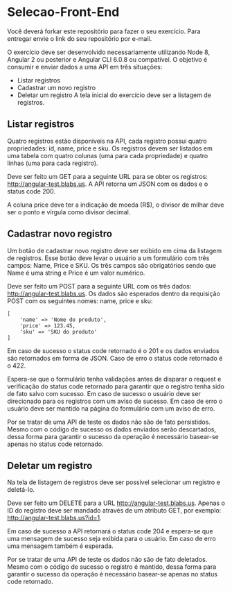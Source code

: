 # Selecao-Front-End

Você deverá forkar este repositório para fazer o seu exercício. Para entregar envie o link do seu repositório por e-mail.

O exercício deve ser desenvolvido necessariamente utilizando Node 8, Angular 2 ou posterior e Angular CLI 6.0.8 ou compatível. O objetivo é consumir e enviar dados a uma API em três situações:
- Listar registros
- Cadastrar um novo registro
- Deletar um registro
A tela inicial do exercício deve ser a listagem de registros.

## Listar registros

Quatro registros estão disponíveis na API, cada registro possui quatro propriedades: id, name, price e sku. Os registros devem ser listados em uma tabela com quatro colunas (uma para cada propriedade) e quatro linhas (uma para cada registro).

Deve ser feito um GET para a seguinte URL para se obter os registros: http://angular-test.blabs.us. A API retorna um JSON com os dados e o status code 200.

A coluna price deve ter a indicação de moeda (R$), o divisor de milhar deve ser o ponto e vírgula como divisor decimal.

## Cadastrar novo registro

Um botão de cadastrar novo registro deve ser exibido em cima da listagem de registros. Esse botão deve levar o usuário a um formulário com três campos: Name, Price e SKU. Os três campos são obrigatórios sendo que Name é uma string e Price é um valor numérico.

Deve ser feito um POST para a seguinte URL com os três dados: http://angular-test.blabs.us. Os dados são esperados dentro da requisição POST com os seguintes nomes: name, price e sku:
````
[
    'name' => 'Nome do produto',
    'price' => 123.45,
    'sku' => 'SKU do produto'
]
````

Em caso de sucesso o status code retornado é o 201 e os dados enviados são retornados em forma de JSON. Caso de erro o status code retornado é o 422.

Espera-se que o formulário tenha validações antes de disparar o request e verificação do status code retornado para garantir que o registro tenha sido de fato salvo com sucesso. Em caso de sucesso o usuário deve ser direcionado para os registros com um aviso de sucesso. Em caso de erro o usuário deve ser mantido na página do formulário com um aviso de erro.

Por se tratar de uma API de teste os dados não são de fato persistidos. Mesmo com o código de sucesso os dados enviados serão descartados, dessa forma para garantir o sucesso da operação é necessário basear-se apenas no status code retornado.

## Deletar um registro

Na tela de listagem de registros deve ser possível selecionar um registro e deletá-lo. 

Deve ser feito um DELETE para a URL http://angular-test.blabs.us. Apenas o ID do registro deve ser mandado através de um atributo GET, por exemplo: http://angular-test.blabs.us?id=1.

Em caso de sucesso a API retornará o status code 204 e espera-se que uma mensagem de sucesso seja exibida para o usuário. Em caso de erro uma mensagem também é esperada.

Por se tratar de uma API de teste os dados não são de fato deletados. Mesmo com o código de sucesso o registro é mantido, dessa forma para garantir o sucesso da operação é necessário basear-se apenas no status code retornado.
